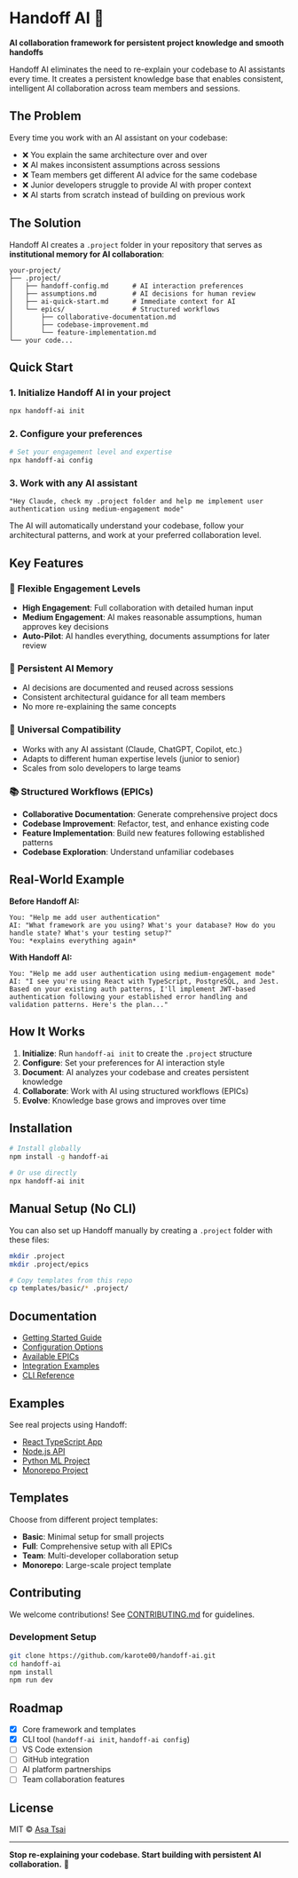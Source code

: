 # Handoff AI 🤝

**AI collaboration framework for persistent project knowledge and smooth handoffs**

Handoff AI eliminates the need to re-explain your codebase to AI assistants every time. It creates a persistent knowledge base that enables consistent, intelligent AI collaboration across team members and sessions.

## The Problem

Every time you work with an AI assistant on your codebase:
- ❌ You explain the same architecture over and over
- ❌ AI makes inconsistent assumptions across sessions  
- ❌ Team members get different AI advice for the same codebase
- ❌ Junior developers struggle to provide AI with proper context
- ❌ AI starts from scratch instead of building on previous work

## The Solution

Handoff AI creates a `.project` folder in your repository that serves as **institutional memory for AI collaboration**:

```
your-project/
├── .project/
│   ├── handoff-config.md      # AI interaction preferences
│   ├── assumptions.md         # AI decisions for human review
│   ├── ai-quick-start.md      # Immediate context for AI
│   └── epics/                 # Structured workflows
│       ├── collaborative-documentation.md
│       ├── codebase-improvement.md
│       └── feature-implementation.md
└── your code...
```

## Quick Start

### 1. Initialize Handoff AI in your project

```bash
npx handoff-ai init
```

### 2. Configure your preferences

```bash
# Set your engagement level and expertise
npx handoff-ai config
```

### 3. Work with any AI assistant

```
"Hey Claude, check my .project folder and help me implement user authentication using medium-engagement mode"
```

The AI will automatically understand your codebase, follow your architectural patterns, and work at your preferred collaboration level.

## Key Features

### 🎯 **Flexible Engagement Levels**
- **High Engagement**: Full collaboration with detailed human input
- **Medium Engagement**: AI makes reasonable assumptions, human approves key decisions  
- **Auto-Pilot**: AI handles everything, documents assumptions for later review

### 🧠 **Persistent AI Memory**
- AI decisions are documented and reused across sessions
- Consistent architectural guidance for all team members
- No more re-explaining the same concepts

### 👥 **Universal Compatibility**
- Works with any AI assistant (Claude, ChatGPT, Copilot, etc.)
- Adapts to different human expertise levels (junior to senior)
- Scales from solo developers to large teams

### 📚 **Structured Workflows (EPICs)**
- **Collaborative Documentation**: Generate comprehensive project docs
- **Codebase Improvement**: Refactor, test, and enhance existing code
- **Feature Implementation**: Build new features following established patterns
- **Codebase Exploration**: Understand unfamiliar codebases

## Real-World Example

**Before Handoff AI:**
```
You: "Help me add user authentication"
AI: "What framework are you using? What's your database? How do you handle state? What's your testing setup?"
You: *explains everything again*
```

**With Handoff AI:**
```
You: "Help me add user authentication using medium-engagement mode"
AI: "I see you're using React with TypeScript, PostgreSQL, and Jest. Based on your existing auth patterns, I'll implement JWT-based authentication following your established error handling and validation patterns. Here's the plan..."
```

## How It Works

1. **Initialize**: Run `handoff-ai init` to create the `.project` structure
2. **Configure**: Set your preferences for AI interaction style
3. **Document**: AI analyzes your codebase and creates persistent knowledge
4. **Collaborate**: Work with AI using structured workflows (EPICs)
5. **Evolve**: Knowledge base grows and improves over time

## Installation

```bash
# Install globally
npm install -g handoff-ai

# Or use directly
npx handoff-ai init
```

## Manual Setup (No CLI)

You can also set up Handoff manually by creating a `.project` folder with these files:

```bash
mkdir .project
mkdir .project/epics

# Copy templates from this repo
cp templates/basic/* .project/
```

## Documentation

- [Getting Started Guide](docs/getting-started.md)
- [Configuration Options](docs/configuration.md)
- [Available EPICs](docs/epics.md)
- [Integration Examples](docs/examples.md)
- [CLI Reference](docs/cli.md)

## Examples

See real projects using Handoff:
- [React TypeScript App](examples/react-app/)
- [Node.js API](examples/node-api/)
- [Python ML Project](examples/python-ml/)
- [Monorepo Project](examples/monorepo/)

## Templates

Choose from different project templates:
- **Basic**: Minimal setup for small projects
- **Full**: Comprehensive setup with all EPICs
- **Team**: Multi-developer collaboration setup
- **Monorepo**: Large-scale project template

## Contributing

We welcome contributions! See [CONTRIBUTING.md](CONTRIBUTING.md) for guidelines.

### Development Setup

```bash
git clone https://github.com/karote00/handoff-ai.git
cd handoff-ai
npm install
npm run dev
```

## Roadmap

- [x] Core framework and templates
- [x] CLI tool (`handoff-ai init`, `handoff-ai config`)
- [ ] VS Code extension
- [ ] GitHub integration
- [ ] AI platform partnerships
- [ ] Team collaboration features

## License

MIT © [Asa Tsai](https://github.com/karote00)

---

**Stop re-explaining your codebase. Start building with persistent AI collaboration.** 🚀
